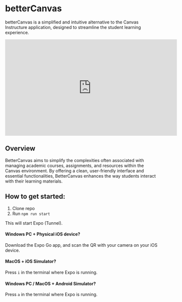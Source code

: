 # betterCanvas

betterCanvas is a simplified and intuitive alternative to the Canvas Instructure application, designed to streamline the student learning experience.

<iframe width="560" height="315" src="https://www.youtube.com/watch?v=dSuiuvLrrjw" frameborder="0" allowfullscreen></iframe>

## Overview
BetterCanvas aims to simplify the complexities often associated with managing academic courses, assignments, and resources within the Canvas environment. By offering a clean, user-friendly interface and essential functionalities, BetterCanvas enhances the way students interact with their learning materials.

## How to get started:

1. Clone repo
2. Run `npm run start`

This will start Expo (Tunnel).

#### Windows PC + Physical iOS device?

Download the Expo Go app, and scan the QR with your camera on your iOS device.

#### MacOS + iOS Simulator?

Press `i` in the terminal where Expo is running.

#### Windows PC / MacOS + Android Simulator?

Press `a` in the terminal where Expo is running.

